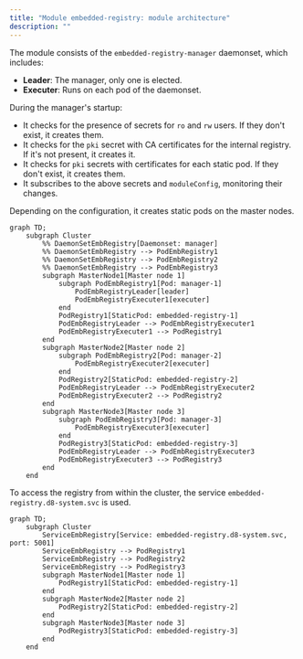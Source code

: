 ```yaml
---
title: "Module embedded-registry: module architecture"
description: ""
---
```


The module consists of the `embedded-registry-manager` daemonset, which includes:

- **Leader**: The manager, only one is elected.
- **Executer**: Runs on each pod of the daemonset.

During the manager's startup:
- It checks for the presence of secrets for `ro` and `rw` users. If they don't exist, it creates them.
- It checks for the `pki` secret with CA certificates for the internal registry. If it's not present, it creates it.
- It checks for `pki` secrets with certificates for each static pod. If they don't exist, it creates them.
- It subscribes to the above secrets and `moduleConfig`, monitoring their changes.

Depending on the configuration, it creates static pods on the master nodes.

```mermaid
graph TD;
    subgraph Cluster
        %% DaemonSetEmbRegistry[Daemonset: manager]
        %% DaemonSetEmbRegistry --> PodEmbRegistry1
        %% DaemonSetEmbRegistry --> PodEmbRegistry2
        %% DaemonSetEmbRegistry --> PodEmbRegistry3
        subgraph MasterNode1[Master node 1]
            subgraph PodEmbRegistry1[Pod: manager-1]
                PodEmbRegistryLeader[leader]
                PodEmbRegistryExecuter1[executer]
            end
            PodRegistry1[StaticPod: embedded-registry-1]
            PodEmbRegistryLeader --> PodEmbRegistryExecuter1
            PodEmbRegistryExecuter1 --> PodRegistry1
        end
        subgraph MasterNode2[Master node 2]
            subgraph PodEmbRegistry2[Pod: manager-2]
                PodEmbRegistryExecuter2[executer]
            end
            PodRegistry2[StaticPod: embedded-registry-2]
            PodEmbRegistryLeader --> PodEmbRegistryExecuter2
            PodEmbRegistryExecuter2 --> PodRegistry2
        end
        subgraph MasterNode3[Master node 3]
            subgraph PodEmbRegistry3[Pod: manager-3]
                PodEmbRegistryExecuter3[executer]
            end
            PodRegistry3[StaticPod: embedded-registry-3]
            PodEmbRegistryLeader --> PodEmbRegistryExecuter3
            PodEmbRegistryExecuter3 --> PodRegistry3
        end
    end
```

To access the registry from within the cluster, the service `embedded-registry.d8-system.svc` is used.

```mermaid
graph TD;
    subgraph Cluster
        ServiceEmbRegistry[Service: embedded-registry.d8-system.svc, port: 5001]
        ServiceEmbRegistry --> PodRegistry1
        ServiceEmbRegistry --> PodRegistry2
        ServiceEmbRegistry --> PodRegistry3
        subgraph MasterNode1[Master node 1]
            PodRegistry1[StaticPod: embedded-registry-1]
        end
        subgraph MasterNode2[Master node 2]
            PodRegistry2[StaticPod: embedded-registry-2]
        end
        subgraph MasterNode3[Master node 3]
            PodRegistry3[StaticPod: embedded-registry-3]
        end
    end
```

